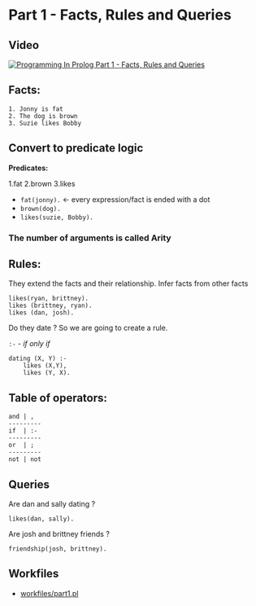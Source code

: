 # Part 1 -  Facts, Rules and Queries

## Video
[![Programming In Prolog Part 1 - Facts, Rules and Queries](http://img.youtube.com/vi/gJOZZvYijqk/0.jpg)](http://www.youtube.com/watch?v=gJOZZvYijqk "Programming In Prolog Part 1 - Facts, Rules and Queries")

## Facts: 
	1. Jonny is fat
	2. The dog is brown
	3. Suzie likes Bobby

## Convert to predicate logic

**Predicates:**

1.fat
2.brown
3.likes

* `fat(jonny).` <- every expression/fact is ended with a dot
* `brown(dog).`
* `likes(suzie, Bobby).`

### The number of arguments is called Arity

## Rules: 
They extend the facts and their relationship. Infer facts from other facts

```
likes(ryan, brittney).
likes (brittney, ryan).
likes (dan, josh).
```

Do they date ? So we are going to create a rule.

`:-` - *if only if*

```
dating (X, Y) :-
	likes (X,Y),
	likes (Y, X).
```

## Table of operators:

```
and | ,
---------
if  | :-
---------
or  | ;
---------
not | not
```

## Queries

Are dan and sally dating ?

```
likes(dan, sally).
```

Are josh and brittney friends ? 

```
friendship(josh, brittney).
```


## Workfiles

* [workfiles/part1.pl](workfiles/part1.pl)
